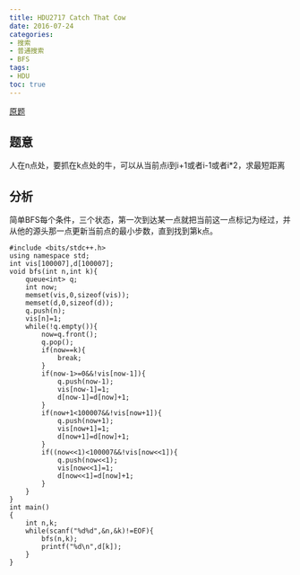```yaml
---
title: HDU2717 Catch That Cow
date: 2016-07-24
categories:
- 搜索
- 普通搜索
- BFS
tags:
- HDU
toc: true
---
```


[原题](http://acm.hdu.edu.cn/showproblem.php?pid=2717)


## 题意

人在n点处，要抓在k点处的牛，可以从当前点i到i+1或者i-1或者i*2，求最短距离


## 分析

简单BFS每个条件，三个状态，第一次到达某一点就把当前这一点标记为经过，并从他的源头那一点更新当前点的最小步数，直到找到第k点。

```
#include <bits/stdc++.h>
using namespace std;
int vis[100007],d[100007];
void bfs(int n,int k){
    queue<int> q;
    int now;
    memset(vis,0,sizeof(vis));
    memset(d,0,sizeof(d));
    q.push(n);
    vis[n]=1;
    while(!q.empty()){
        now=q.front();
        q.pop();
        if(now==k){
            break;
        }
        if(now-1>=0&&!vis[now-1]){
            q.push(now-1);
            vis[now-1]=1;
            d[now-1]=d[now]+1;
        }
        if(now+1<100007&&!vis[now+1]){
            q.push(now+1);
            vis[now+1]=1;
            d[now+1]=d[now]+1;
        }
        if((now<<1)<100007&&!vis[now<<1]){
            q.push(now<<1);
            vis[now<<1]=1;
            d[now<<1]=d[now]+1;
        }
    }
}
int main()
{
    int n,k;
    while(scanf("%d%d",&n,&k)!=EOF){
        bfs(n,k);
        printf("%d\n",d[k]);
    }
}

```
